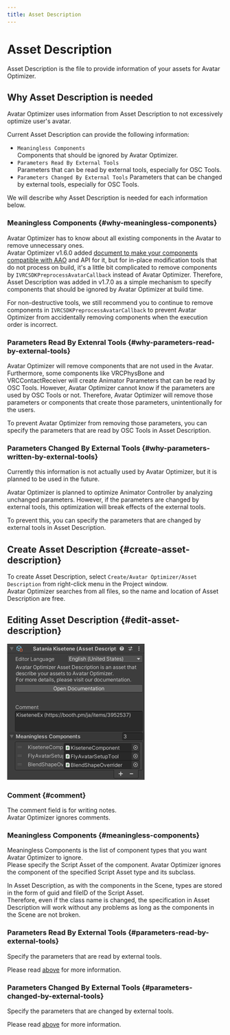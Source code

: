 ```yaml
---
title: Asset Description
---
```


# Asset Description

Asset Description is the file to provide information of your assets for Avatar Optimizer.

## Why Asset Description is needed

Avatar Optimizer uses information from Asset Description to not excessively optimize user's avatar.

Current Asset Description can provide the following information:

- `Meaningless Components`\
  Components that should be ignored by Avatar Optimizer.
- `Parameters Read By External Tools`\
  Parameters that can be read by external tools, especially for OSC Tools.
- `Parameters Changed By External Tools`
  Parameters that can be changed by external tools, especially for OSC Tools.

We will describe why Asset Description is needed for each information below.

### Meaningless Components {#why-meaningless-components}

Avatar Optimizer has to know about all existing components in the Avatar to remove unnecessary ones.\
Avatar Optimizer v1.6.0 added [document to make your components compatible with AAO][make-component-compatible] and API for it, but
for in-place modification tools that do not process on build,
it's a little bit complicated to remove components by `IVRCSDKPreprocessAvatarCallback` instead of Avatar Optimizer.
Therefore, Asset Description was added in v1.7.0 as a simple mechanism to specify components that should be ignored by Avatar Optimizer at build time.

For non-destructive tools, we still recommend you to continue to remove components in `IVRCSDKPreprocessAvatarCallback` to prevent Avatar Optimizer from accidentally removing components when the execution order is incorrect.

[make-component-compatible]: ../make-your-components-compatible-with-aao

### Parameters Read By Extenral Tools {#why-parameters-read-by-external-tools}

Avatar Optimizer will remove components that are not used in the Avatar.
Furthermore, some components like VRCPhysBone and VRCContactReceiver will create Animator Parameters that can be read by OSC Tools.
However, Avatar Optimizer cannot know if the parameters are used by OSC Tools or not.
Therefore, Avatar Optimizer will remove those parameters or components that create those parameters, unintentionally for the users.

To prevent Avatar Optimizer from removing those parameters, you can specify the parameters that are read by OSC Tools in Asset Description.

### Parameters Changed By External Tools {#why-parameters-written-by-external-tools}

Currently this information is not actually used by Avatar Optimizer, but it is planned to be used in the future.

Avatar Optimizer is planned to optimize Animator Controller by analyzing unchanged parameters.
However, if the parameters are changed by external tools, this optimization will break effects of the external tools.

To prevent this, you can specify the parameters that are changed by external tools in Asset Description.

## Create Asset Description {#create-asset-description}

To create Asset Description, select `Create/Avatar Optimizer/Asset Description` from right-click menu in the Project window.\
Avatar Optimizer searches from all files, so the name and location of Asset Description are free.

## Editing Asset Description {#edit-asset-description}

![asset-description-inspector](asset-description-inspector.png)

### Comment {#comment}

The comment field is for writing notes.\
Avatar Optimizer ignores comments.

### Meaningless Components {#meaningless-components}

Meaningless Components is the list of component types that you want Avatar Optimizer to ignore.\
Please specify the Script Asset of the component.
Avatar Optimizer ignores the component of the specified Script Asset type and its subclass.

In Asset Description, as with the components in the Scene, types are stored in the form of guid and fileID of the Script Asset.\
Therefore, even if the class name is changed, the specification in Asset Description will work without any problems as long as the components in the Scene are not broken.

### Parameters Read By External Tools {#parameters-read-by-external-tools}

Specify the parameters that are read by external tools.

Please read [above](#why-parameters-read-by-external-tools) for more information.

### Parameters Changed By External Tools {#parameters-changed-by-external-tools}

Specify the parameters that are changed by external tools.

Please read [above](#why-parameters-written-by-external-tools) for more information.
